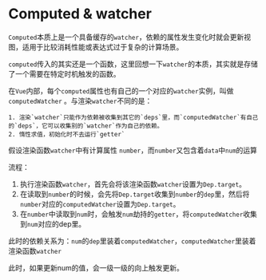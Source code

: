 
# Computed & watcher


`Computed`本质上是一个具备缓存的`watcher`，依赖的属性发生变化时就会更新视图，适用于比较消耗性能或表达式过于复杂的计算场景。


`computed`传入的其实还是一个函数，这里回想一下`watcher`的本质，其实就是存储了一个需要在特定时机触发的函数。


在`Vue`内部，每个`computed`属性也有自己的一个对应的`watcher`实例，叫做`computedWatcher` 。与渲染`watcher`不同的是：

	1. 渲染`watcher`只能作为依赖被收集到其它的`deps`里，而`computedWatcher`有自己的`deps`，它可以收集别的`watcher`作为自己的依赖。
	2. 惰性求值，初始化时不去运行`getter`

假设渲染函数`watcher`中有计算属性 `number`，而`number`又包含着`data`中`num`的运算


流程：

1. 执行渲染函数`watcher`，首先会将该渲染函数`watcher`设置为`Dep.target`。
2. 在读取到`number`的时候，会先将`Dep.target`收集到`number`的`dep`里，然后将`number`对应的`computedWatcher`设置为`Dep.target`。
3. 在`number`中读取到`num`时，会触发`num`劫持的`getter`，将`computedWatcher`收集到`num`对应的dep里。

此时的依赖关系为：`num`的`dep`里装着`computedWatcher`，`computedWatcher`里装着渲染函数`watcher`


此时，如果更新num的值，会一级一级的向上触发更新。

